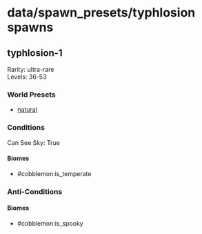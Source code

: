 # data/spawn_presets/typhlosion spawns  
  
## typhlosion-1  
Rarity: ultra-rare  
Levels: 36-53  
  
### World Presets  
* [natural](/data/spawn_data/natural.md)  
  
### Conditions  
Can See Sky: True  
  
#### Biomes  
  * #cobblemon:is_temperate
  
  
### Anti-Conditions  
  
#### Biomes  
  * #cobblemon:is_spooky
  
